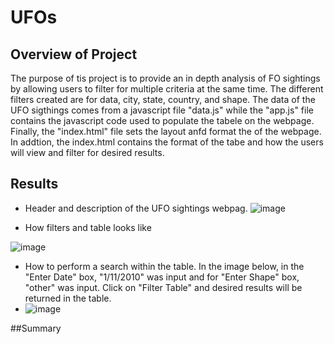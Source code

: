 # UFOs

## Overview of Project
The purpose of tis project is to provide an in depth analysis of FO sightings by allowing users to filter for multiple criteria at the same time. The different filters created are for data, city, state, country, and shape. The data of the UFO sigthings comes from a javascript file "data.js" while the  "app.js" file contains the javascript code used to populate the tabele on the webpage. Finally, the "index.html" file sets the layout anfd format the of the webpage. In addtion, the index.html contains the format of the tabe and how the users will view and filter for desired results.

## Results 
* Header and description of the UFO sightings webpag.
![image](https://user-images.githubusercontent.com/96553992/160292472-f80d3665-c8f5-44b3-a1c4-043f745bc340.png)

* How filters and table looks like 

![image](https://user-images.githubusercontent.com/96553992/160299012-c9880369-8d1f-4ec5-856c-d9e4c5165dda.png)

* How to perform a search within the table. 
In the image below, in the "Enter Date" box, "1/11/2010" was input and for "Enter Shape" box, "other" was input. Click on "Filter Table" and desired results will be returned in the table.
* ![image](https://user-images.githubusercontent.com/96553992/160299076-085aad5b-4b1a-4eb6-99f9-0b6c1c3f4a0b.png)


##Summary
